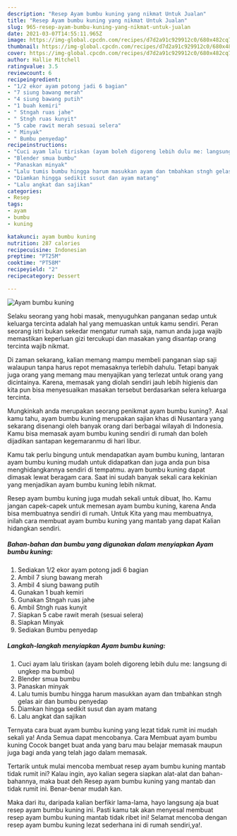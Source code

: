 ```yaml
---
description: "Resep Ayam bumbu kuning yang nikmat Untuk Jualan"
title: "Resep Ayam bumbu kuning yang nikmat Untuk Jualan"
slug: 965-resep-ayam-bumbu-kuning-yang-nikmat-untuk-jualan
date: 2021-03-07T14:55:11.965Z
image: https://img-global.cpcdn.com/recipes/d7d2a91c929912c0/680x482cq70/ayam-bumbu-kuning-foto-resep-utama.jpg
thumbnail: https://img-global.cpcdn.com/recipes/d7d2a91c929912c0/680x482cq70/ayam-bumbu-kuning-foto-resep-utama.jpg
cover: https://img-global.cpcdn.com/recipes/d7d2a91c929912c0/680x482cq70/ayam-bumbu-kuning-foto-resep-utama.jpg
author: Hallie Mitchell
ratingvalue: 3.5
reviewcount: 6
recipeingredient:
- "1/2 ekor ayam potong jadi 6 bagian"
- "7 siung bawang merah"
- "4 siung bawang putih"
- "1 buah kemiri"
- " Stngah ruas jahe"
- " Stngh ruas kunyit"
- "5 cabe rawit merah sesuai selera"
- " Minyak"
- " Bumbu penyedap"
recipeinstructions:
- "Cuci ayam lalu tiriskan (ayam boleh digoreng lebih dulu me: langsung di ungkep ma bumbu)"
- "Blender smua bumbu"
- "Panaskan minyak"
- "Lalu tumis bumbu hingga harum masukkan ayam dan tmbahkan stngh gelas air dan bumbu penyedap"
- "Diamkan hingga sedikit susut dan ayam matang"
- "Lalu angkat dan sajikan"
categories:
- Resep
tags:
- ayam
- bumbu
- kuning

katakunci: ayam bumbu kuning 
nutrition: 287 calories
recipecuisine: Indonesian
preptime: "PT25M"
cooktime: "PT58M"
recipeyield: "2"
recipecategory: Dessert

---
```



![Ayam bumbu kuning](https://img-global.cpcdn.com/recipes/d7d2a91c929912c0/680x482cq70/ayam-bumbu-kuning-foto-resep-utama.jpg)

Selaku seorang yang hobi masak, menyuguhkan panganan sedap untuk keluarga tercinta adalah hal yang memuaskan untuk kamu sendiri. Peran seorang istri bukan sekedar mengatur rumah saja, namun anda juga wajib memastikan keperluan gizi tercukupi dan masakan yang disantap orang tercinta wajib nikmat.

Di zaman  sekarang, kalian memang mampu membeli panganan siap saji walaupun tanpa harus repot memasaknya terlebih dahulu. Tetapi banyak juga orang yang memang mau menyajikan yang terlezat untuk orang yang dicintainya. Karena, memasak yang diolah sendiri jauh lebih higienis dan kita pun bisa menyesuaikan masakan tersebut berdasarkan selera keluarga tercinta. 



Mungkinkah anda merupakan seorang penikmat ayam bumbu kuning?. Asal kamu tahu, ayam bumbu kuning merupakan sajian khas di Nusantara yang sekarang disenangi oleh banyak orang dari berbagai wilayah di Indonesia. Kamu bisa memasak ayam bumbu kuning sendiri di rumah dan boleh dijadikan santapan kegemaranmu di hari libur.

Kamu tak perlu bingung untuk mendapatkan ayam bumbu kuning, lantaran ayam bumbu kuning mudah untuk didapatkan dan juga anda pun bisa menghidangkannya sendiri di tempatmu. ayam bumbu kuning dapat dimasak lewat beragam cara. Saat ini sudah banyak sekali cara kekinian yang menjadikan ayam bumbu kuning lebih nikmat.

Resep ayam bumbu kuning juga mudah sekali untuk dibuat, lho. Kamu jangan capek-capek untuk memesan ayam bumbu kuning, karena Anda bisa membuatnya sendiri di rumah. Untuk Kita yang mau membuatnya, inilah cara membuat ayam bumbu kuning yang mantab yang dapat Kalian hidangkan sendiri.

<!--inarticleads1-->

##### Bahan-bahan dan bumbu yang digunakan dalam menyiapkan Ayam bumbu kuning:

1. Sediakan 1/2 ekor ayam potong jadi 6 bagian
1. Ambil 7 siung bawang merah
1. Ambil 4 siung bawang putih
1. Gunakan 1 buah kemiri
1. Gunakan  Stngah ruas jahe
1. Ambil  Stngh ruas kunyit
1. Siapkan 5 cabe rawit merah (sesuai selera)
1. Siapkan  Minyak
1. Sediakan  Bumbu penyedap




<!--inarticleads2-->

##### Langkah-langkah menyiapkan Ayam bumbu kuning:

1. Cuci ayam lalu tiriskan (ayam boleh digoreng lebih dulu me: langsung di ungkep ma bumbu)
1. Blender smua bumbu
1. Panaskan minyak
1. Lalu tumis bumbu hingga harum masukkan ayam dan tmbahkan stngh gelas air dan bumbu penyedap
1. Diamkan hingga sedikit susut dan ayam matang
1. Lalu angkat dan sajikan




Ternyata cara buat ayam bumbu kuning yang lezat tidak rumit ini mudah sekali ya! Anda Semua dapat mencobanya. Cara Membuat ayam bumbu kuning Cocok banget buat anda yang baru mau belajar memasak maupun juga bagi anda yang telah jago dalam memasak.

Tertarik untuk mulai mencoba membuat resep ayam bumbu kuning mantab tidak rumit ini? Kalau ingin, ayo kalian segera siapkan alat-alat dan bahan-bahannya, maka buat deh Resep ayam bumbu kuning yang mantab dan tidak rumit ini. Benar-benar mudah kan. 

Maka dari itu, daripada kalian berfikir lama-lama, hayo langsung aja buat resep ayam bumbu kuning ini. Pasti kamu tak akan menyesal membuat resep ayam bumbu kuning mantab tidak ribet ini! Selamat mencoba dengan resep ayam bumbu kuning lezat sederhana ini di rumah sendiri,ya!.

